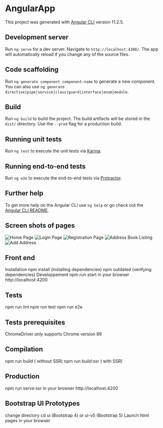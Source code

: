 # AngularApp

This project was generated with [Angular CLI](https://github.com/angular/angular-cli) version 11.2.5.

## Development server

Run `ng serve` for a dev server. Navigate to `http://localhost:4200/`. The app will automatically reload if you change any of the source files.

## Code scaffolding

Run `ng generate component component-name` to generate a new component. You can also use `ng generate directive|pipe|service|class|guard|interface|enum|module`.

## Build

Run `ng build` to build the project. The build artifacts will be stored in the `dist/` directory. Use the `--prod` flag for a production build.

## Running unit tests

Run `ng test` to execute the unit tests via [Karma](https://karma-runner.github.io).

## Running end-to-end tests

Run `ng e2e` to execute the end-to-end tests via [Protractor](http://www.protractortest.org/).

## Further help

To get more help on the Angular CLI use `ng help` or go check out the [Angular CLI README](https://github.com/angular/angular-cli/blob/master/README.md).


## Screen shots of pages

![Home Page](http://differenzuat.com/angular-images/home-page.png)
![Login Page](http://differenzuat.com/angular-images/login-page.png)
![Registration Page](http://differenzuat.com/angular-images/registration-page.png)
![Address Book Listing](http://differenzuat.com/angular-images/address-list.png)
![Add Address](http://differenzuat.com/angular-images/add-address.png)
## Front end
Installation
npm install (installing dependencies)
npm outdated (verifying dependencies)
Developpement
npm run start
in your browser http://localhost:4200

## Tests
npm run lint
npm run test
npm run e2e
## Tests prerequisites
ChromeDriver only supports Chrome version 89
## Compilation
npm run build ( without SSR)
npm run build:ssr ( with SSR)
## Production
npm run serve:ssr
in your browser http://localhost:4200
## Bootstrap UI Prototypes
change directory cd ui (Bootstrap 4) or ui-v5 (Bootstrap 5)
Launch html pages in your browser